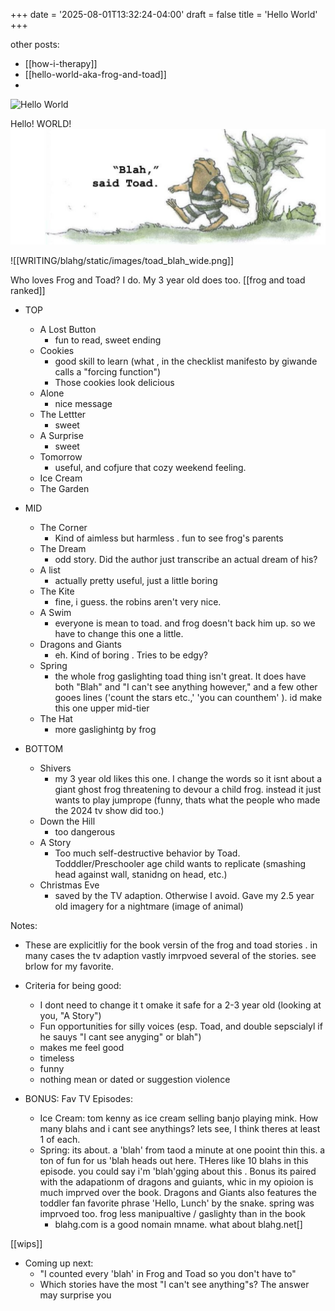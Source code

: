 +++
date = '2025-08-01T13:32:24-04:00'
draft = false
title = 'Hello World'
+++

other posts:
- [[how-i-therapy]]
- [[hello-world-aka-frog-and-toad]]
- 
![Hello World](/images/toad_blah_wide.png)


Hello! WORLD!
![Hello World](static/images/toad_blah_wide.png)


![[WRITING/blahg/static/images/toad_blah_wide.png]]



Who loves Frog and Toad? I do. My 3 year old does too.
[[frog and toad ranked]]


- TOP
	- A Lost Button
		- fun to read, sweet ending 
	- Cookies
		- good skill to learn (what , in the checklist manifesto by giwande calls a "forcing function")
		- Those cookies look delicious 
	- Alone
		- nice message
	- The Lettter
		- sweet
	- A Surprise
		- sweet
	- Tomorrow
		- useful, and cofjure that cozy  weekend feeling.  
	- Ice Cream 
	- The Garden
- MID

	- The Corner
		- Kind of aimless but harmless . fun to see frog's parents 
	- The Dream 
		- odd story. Did the author just transcribe an actual dream of his?
	- A list
		- actually pretty useful, just a little boring
	- The Kite
		- fine, i guess. the robins aren't very nice. 
	- A Swim
		- everyone is mean to toad. and frog doesn't back him up. so we have to change this one a little.
	- Dragons and Giants
		- eh. Kind of boring . Tries to be edgy?
	- Spring
		- the whole frog gaslighting toad thing isn't great. It does have both "Blah" and "I can't see anything however," and a few other gooes lines ('count the stars etc.,' 'you can counthem' ). id make this one upper mid-tier
	- The Hat
		- more gaslighintg by frog
- BOTTOM
	-  Shivers
		- my 3 year old likes this one. I change the words so it isnt about a giant ghost frog threatening to devour a child frog. instead it just wants to play jumprope (funny, thats what the people who made the 2024 tv show did too.)
	-  Down the Hill 
		- too dangerous
	-  A Story
		- Too much self-destructive behavior by Toad.  Todddler/Preschooler age child wants to replicate (smashing head against wall, stanidng on head, etc.)
	- Christmas Eve
		- saved by the TV adaption. Otherwise I avoid. Gave my 2.5 year old imagery for a nightmare (image of animal)


Notes:
- These are explicitliy for the book versin of the frog and toad stories . in many cases the tv adaption vastly imrpvoed several of the stories. see brlow for my favorite. 

- Criteria for being good:
	- I dont need to change it t omake it safe for a 2-3 year old (looking at you, "A Story")
	- Fun opportunities for silly voices (esp. Toad, and double sepscialyl if he sauys "I cant see anyging" or blah")
	- makes me feel good
	- timeless
	- funny 
	- nothing mean or dated or suggestion violence



- BONUS: Fav TV Episodes:
	- Ice Cream: tom kenny as ice cream selling banjo playing mink. How many blahs and i cant see anythings? lets see, I think theres at least 1 of each. 
	- Spring: its about. a 'blah' from taod a minute at one pooint thin this. a ton of fun  for us 'blah heads out here.   THeres like 10 blahs in this episode. you could say i'm 'blah'gging about this . Bonus its paired with  the adapationm of dragons and guiants, whic in my opioion is much imprved over the book. Dragons and Giants also features the toddler fan favorite phrase 'Hello, Lunch' by the snake.  spring was imprvoed too. frog less manipualtive / gaslighty than in the book
		- blahg.com is a good nomain mname. what about blahg.net[]


[[wips]]

- Coming up next:
	- "I counted every 'blah' in Frog and Toad so you don't have to"
	- Which stories have the most "I can't see anything"s? The answer may surprise you 
